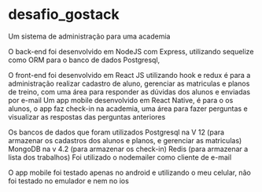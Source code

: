# desafio_gostack
Um sistema de administração para uma academia 

O back-end foi desenvolvido em NodeJS com Express, utilizando sequelize como ORM para o banco de dados Postgresql,

O front-end foi desenvolvido em React JS utilizando hook e redux é para a administração realizar cadastro de aluno, gerenciar as matriculas e planos de treino, com uma área para responder as dúvidas dos alunos e enviadas por e-mail
Um app mobile desenvolvido em React Native, é para o os alunos, o app faz check-in na academia, uma área para fazer perguntas e visualizar as respostas das perguntas anteriores

Os bancos de dados que foram utilizados
Postgresql na V 12 (para armazenar os cadastros dos alunos e planos, e gerenciar as matriculas)
MongoDB na v 4.2 (para armazenar os check-in)
Redis (para armazenar a lista dos trabalhos)
Foi utilizado o nodemailer como cliente de e-mail

O app mobile foi testado apenas no android e utilizando o meu celular, não foi testado no emulador e nem no ios

